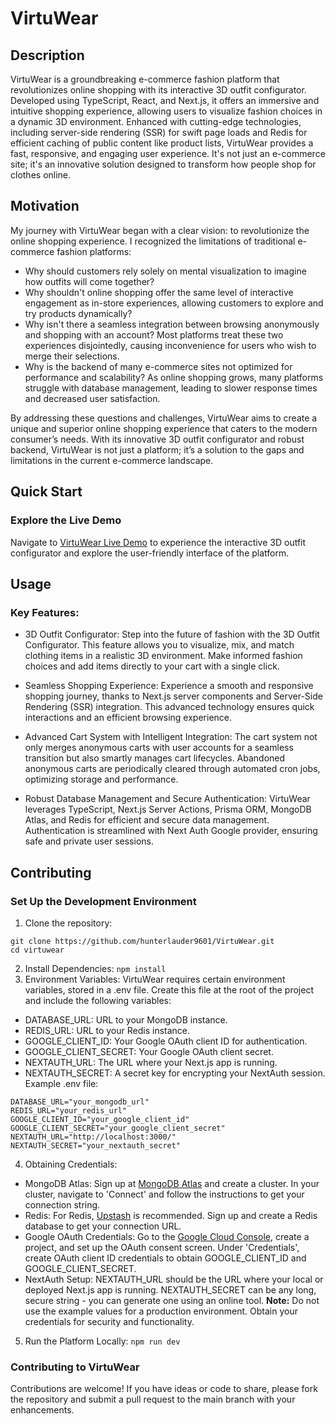 # VirtuWear

## Description
VirtuWear is a groundbreaking e-commerce fashion platform that revolutionizes online shopping with its interactive 3D outfit configurator. Developed using TypeScript, React, and Next.js, it offers an immersive and intuitive shopping experience, allowing users to visualize fashion choices in a dynamic 3D environment. Enhanced with cutting-edge technologies, including server-side rendering (SSR) for swift page loads and Redis for efficient caching of public content like product lists, VirtuWear provides a fast, responsive, and engaging user experience. It's not just an e-commerce site; it's an innovative solution designed to transform how people shop for clothes online.

## Motivation
My journey with VirtuWear began with a clear vision: to revolutionize the online shopping experience. I recognized the limitations of traditional e-commerce fashion platforms:
* Why should customers rely solely on mental visualization to imagine how outfits will come together?
* Why shouldn't online shopping offer the same level of interactive engagement as in-store experiences, allowing customers to explore and try products dynamically?
* Why isn't there a seamless integration between browsing anonymously and shopping with an account? Most platforms treat these two experiences disjointedly, causing inconvenience for users who wish to merge their selections.
* Why is the backend of many e-commerce sites not optimized for performance and scalability? As online shopping grows, many platforms struggle with database management, leading to slower response times and decreased user satisfaction.

By addressing these questions and challenges, VirtuWear aims to create a unique and superior online shopping experience that caters to the modern consumer’s needs. With its innovative 3D outfit configurator and robust backend, VirtuWear is not just a platform; it’s a solution to the gaps and limitations in the current e-commerce landscape.

## Quick Start
### Explore the Live Demo
Navigate to [VirtuWear Live Demo](https://ecommerce-project-liard.vercel.app/) to experience the interactive 3D outfit configurator and explore the user-friendly interface of the platform.
## Usage
### Key Features:
* 3D Outfit Configurator: Step into the future of fashion with the 3D Outfit Configurator. This feature allows you to visualize, mix, and match clothing items in a realistic 3D environment. Make informed fashion choices and add items directly to your cart with a single click.

* Seamless Shopping Experience: Experience a smooth and responsive shopping journey, thanks to Next.js server components and Server-Side Rendering (SSR) integration. This advanced technology ensures quick interactions and an efficient browsing experience.

* Advanced Cart System with Intelligent Integration: The cart system not only merges anonymous carts with user accounts for a seamless transition but also smartly manages cart lifecycles. Abandoned anonymous carts are periodically cleared through automated cron jobs, optimizing storage and performance.

* Robust Database Management and Secure Authentication: VirtuWear leverages TypeScript, Next.js Server Actions, Prisma ORM, MongoDB Atlas, and Redis for efficient and secure data management. Authentication is streamlined with Next Auth Google provider, ensuring safe and private user sessions.

## Contributing
### Set Up the Development Environment
1. Clone the repository:
```
git clone https://github.com/hunterlauder9601/VirtuWear.git
cd virtuwear
```
2. Install Dependencies:
`npm install`
3. Environment Variables:
VirtuWear requires certain environment variables, stored in a .env file. Create this file at the root of the project and include the following variables:
* DATABASE_URL: URL to your MongoDB instance.
* REDIS_URL: URL to your Redis instance.
* GOOGLE_CLIENT_ID: Your Google OAuth client ID for authentication.
* GOOGLE_CLIENT_SECRET: Your Google OAuth client secret.
* NEXTAUTH_URL: The URL where your Next.js app is running.
* NEXTAUTH_SECRET: A secret key for encrypting your NextAuth session.
Example .env file:
```
DATABASE_URL="your_mongodb_url"
REDIS_URL="your_redis_url"
GOOGLE_CLIENT_ID="your_google_client_id"
GOOGLE_CLIENT_SECRET="your_google_client_secret"
NEXTAUTH_URL="http://localhost:3000/"
NEXTAUTH_SECRET="your_nextauth_secret"
```
4. Obtaining Credentials:
* MongoDB Atlas: Sign up at [MongoDB Atlas](https://www.mongodb.com/atlas/database) and create a cluster. In your cluster, navigate to 'Connect' and follow the instructions to get your connection string.
* Redis: For Redis, [Upstash](https://upstash.com/) is recommended. Sign up and create a Redis database to get your connection URL.
* Google OAuth Credentials: Go to the [Google Cloud Console](https://console.cloud.google.com/), create a project, and set up the OAuth consent screen. Under 'Credentials', create OAuth client ID credentials to obtain GOOGLE_CLIENT_ID and GOOGLE_CLIENT_SECRET.
* NextAuth Setup: NEXTAUTH_URL should be the URL where your local or deployed Next.js app is running. NEXTAUTH_SECRET can be any long, secure string - you can generate one using an online tool.
**Note:** Do not use the example values for a production environment. Obtain your credentials for security and functionality.
5. Run the Platform Locally:
`npm run dev`
### Contributing to VirtuWear
Contributions are welcome! If you have ideas or code to share, please fork the repository and submit a pull request to the main branch with your enhancements.
